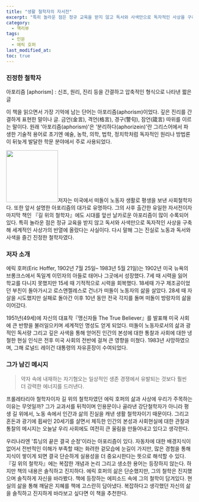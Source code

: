 ```yaml
---
title: "생활 철학자의 자서전"
excerpt: "특히 놀라운 점은 정규 교육을 받지 않고 독서와 사색만으로 독자적인 사상을 구축해 세계적인 사상가의 반열에 올랐다는 사실이다. 다시 말해 그는 진실로 노동과 독서와 사색을 즐긴 진정한 철학자였다."
category:
  - 책리뷰
tags:
  - 인문
  - 에릭 호퍼
last_modified_at:
toc: true
---
```


### 진정한 철학자

아포리즘 [aphorism]
: 신조, 원리, 진리 등을 간결하고 압축적인 형식으로 나타낸 짧은 글

이 책을 읽으면서 가장 기억에 남는 단어는 아포리즘(aphorism)이었다. 깊은 진리를 간결하게 표현한 말이나 글. 금언(金言), 격언(格言), 경구(警句), 잠언(箴言) 따위를 이르는 말이다. 원래 '아포리즘(aphorism)'은 '분리하다(aphorizein)'란 그리스어에서 파생한 기술적 용어로 초기엔 예술, 농학, 의학, 법학, 정치학처럼 독자적인 원리나 방법론이 뒤늦게 발달한 학문 분야에서 주로 사용되었다.

<img src="https://img.ridicdn.net/cover/1108000011/xxlarge" style="width: 140px" class="align-left" alt=""/>저자는 미국에서 떠돌이 노동자 생활로 평생을 보낸 사회철학자다. 또한 앞서 설명한 아포리즘의 대가로 유명하다. 그의 사후 출간한 유일한 자서전이자 마지막 책인 『길 위의 철학자』에도 시대를 앞선 날카로운 아포리즘이 많이 수록되어있다. 특히 놀라운 점은 정규 교육을 받지 않고 독서와 사색만으로 독자적인 사상을 구축해 세계적인 사상가의 반열에 올랐다는 사실이다. 다시 말해 그는 진실로 노동과 독서와 사색을 즐긴 진정한 철학자였다.

### 저자 소개

에릭 호퍼(Eric Hoffer, 1902년 7월 25일– 1983년 5월 21일)는 1902년 미국 뉴욕의 브롱크스에서 독일계 이민자의 아들로 태어나 그곳에서 성장했다. 7세 때 시력을 잃어 학교를 다니지 못했지만 15세 때 기적적으로 시력을 회복했다. 18세때 가구 제조공이었던 부친이 돌아가시고 로스앤젤레스로 건너가 떠돌이 노동자의 삶을 살았다. 28세 때 자살을 시도했지만 실패로 돌아간 이후 10년 동안 전국 각지를 돌며 떠돌이 방랑자의 삶을 이어갔다. 

1951년(49세)에 자신의 대표작『맹신자들 The True Believer』를 발표해 미국 사회에 큰 반향을 불러일으키며 세계적인 명성도 얻게 되었다. 떠돌이 노동자로서의 삶과 광적인 독서량 그리고 깊은 사색을 통해 얻어진 인간의 본성에 대한 통찰과 사회에 대한 냉철한 현실 인식은 전후 미국 사회의 전반에 걸쳐 큰 영향을 미쳤다. 1983년 사망하였으며, 그해 로널드 레이건 대통령의 자유훈장이 수여되었다.

### 그가 남긴 메시지

> 약자 속에 내재하는 자기혐오는 일상적인 생존 경쟁에서 유발되는 것보다 훨씬 더 강력한 에너지를 드러낸다.

프롤레타리아 철학자이자 길 위의 철학자였던 에릭 호퍼의 삶과 사상에 우리가 주목하는 이유는 무엇일까? 그가 교과서를 뒤적이며 인용문이나 골라낸 강단철학자가 아니라 평생 길 위에서, 노동 속에서 인간과 삶의 진실을 캐낸 생활 철학자이기 때문이다. 그리고 혼돈과 광기에 휩싸인 20세기를 살면서 체득한 인간의 본성과 사회현실에 대한 관찰과 통찰의 메시지는 오늘날 우리 사회에도 여전히 큰 울림을 만들어내고 있다고 생각한다.

우리나라엔 '튜닝의 끝은 결국 순정'이라는 아포리즘이 있다. 자동차에 대한 배경지식이 없어서 전반적인 이해가 부족할 때는 화려한 겉모습에 눈길이 가지만, 많은 경험을 통해 지식이 쌓이게 되면 결국 단순하게 실용성을 더 중요시한다는 뜻으로 해석할 수 있다. 『길 위의 철학자』에는 복잡한 개념과 논리 그리고 생소한 용어는 등장하지 않는다. 하지만 책의 내용은 솔직하고 진지하다. 에릭 호퍼의 삶은 단순했지만, 그의 철학은 진지했으며 솔직하게 자신을 바라봤다. 책에 등장하는 에피소드 속에 그의 철학이 담겨있다. 현실의 삶을 통해 깨달은 지혜를 책에 고스란히 담아냈다. 복잡하다고 생각했던 자신의 삶을 솔직하고 진지하게 바라보고 싶다면 이 책을 추천한다.